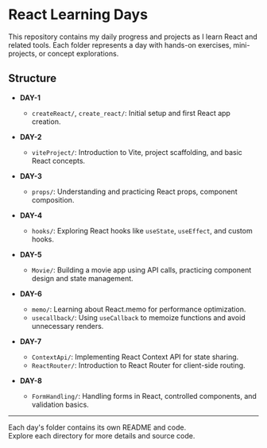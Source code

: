 # React Learning Days

This repository contains my daily progress and projects as I learn React and related tools. Each folder represents a day with hands-on exercises, mini-projects, or concept explorations.

## Structure

- **DAY-1**  
  - `createReact/`, `create_react/`: Initial setup and first React app creation.

- **DAY-2**  
  - `viteProject/`: Introduction to Vite, project scaffolding, and basic React concepts.

- **DAY-3**  
  - `props/`: Understanding and practicing React props, component composition.

- **DAY-4**  
  - `hooks/`: Exploring React hooks like `useState`, `useEffect`, and custom hooks.

- **DAY-5**  
  - `Movie/`: Building a movie app using API calls, practicing component design and state management.

- **DAY-6**  
  - `memo/`: Learning about React.memo for performance optimization.
  - `usecallback/`: Using `useCallback` to memoize functions and avoid unnecessary renders.

- **DAY-7**  
  - `ContextApi/`: Implementing React Context API for state sharing.
  - `ReactRouter/`: Introduction to React Router for client-side routing.

- **DAY-8**  
  - `FormHandling/`: Handling forms in React, controlled components, and validation basics.

---

Each day's folder contains its own README and code.  
Explore each directory for more details and source code.
